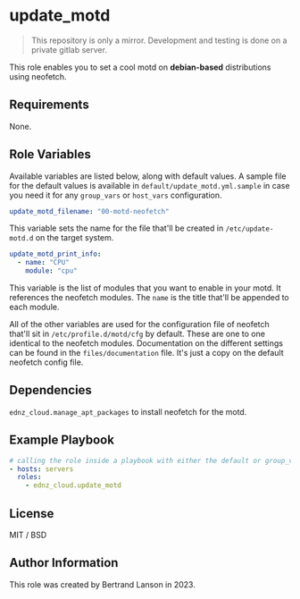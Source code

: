 update_motd
=========
> This repository is only a mirror. Development and testing is done on a private gitlab server.

This role enables you to set a cool motd on **debian-based** distributions using neofetch.

Requirements
------------

None.

Role Variables
--------------
Available variables are listed below, along with default values. A sample file for the default values is available in `default/update_motd.yml.sample` in case you need it for any `group_vars` or `host_vars` configuration.

```yaml
update_motd_filename: "00-motd-neofetch"
```
This variable sets the name for the file that'll be created in `/etc/update-motd.d` on the target system.

```yaml
update_motd_print_info:
  - name: "CPU"
    module: "cpu"
```
This variable is the list of modules that you want to enable in your motd. It references the neofetch modules. The `name` is the title that'll be appended to each module.

All of the other variables are used for the configuration file of neofetch that'll sit in `/etc/profile.d/motd/cfg` by default.
These are one to one identical to the neofetch modules. Documentation on the different settings can be found in the `files/documentation` file. It's just a copy on the default neofetch config file.

Dependencies
------------

`ednz_cloud.manage_apt_packages` to install neofetch for the motd.

Example Playbook
----------------

```yaml
# calling the role inside a playbook with either the default or group_vars/host_vars
- hosts: servers
  roles:
    - ednz_cloud.update_motd
```

License
-------

MIT / BSD

Author Information
------------------

This role was created by Bertrand Lanson in 2023.
